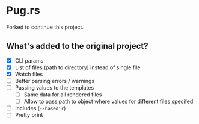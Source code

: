 # Pug.rs
Forked to continue this project.

## What's added to the original project? 
- [X] CLI params
- [X] List of files (path to directory) instead of single file
- [X] Watch files
- [ ] Better parsing errors / warnings
- [ ] Passing values to the templates
  - [ ] Same data for all rendered files
  - [ ] Allow to pass path to object where values for different files specifed
- [ ] Includes (`--basedir`)
- [ ] Pretty print
